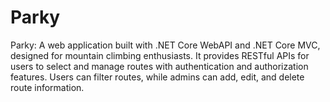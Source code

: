 # Parky
Parky: A web application built with .NET Core WebAPI and .NET Core MVC, designed for mountain climbing enthusiasts. It provides RESTful APIs for users to select and manage routes with authentication and authorization features. Users can filter routes, while admins can add, edit, and delete route information.
